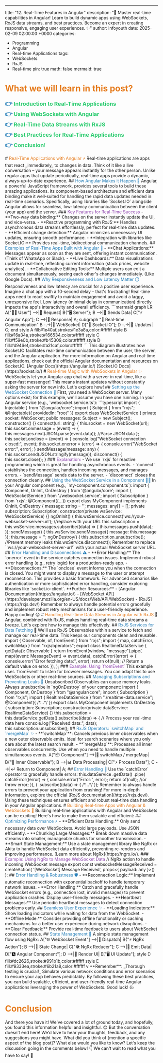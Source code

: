 ---

title: "12. Real-Time Features in Angular"
description: "🚀 Master real-time capabilities in Angular! Learn to build dynamic apps using WebSockets, RxJS data streams, and best practices. Become an expert in creating responsive, engaging user experiences. ✨"
author: infoyouth
date: 2025-02-09 02:00:00 +0000
categories:

- Programming
- Angular
- Real-time Applications
  tags:
- WebSockets
- RxJS
- Real-time
  pin: true
  math: false
  mermaid: true

# <span style="color:#e67e22;">What we will learn in this post?</span>

<ul style='list-style-type: none; padding-left: 0;'>
<li><span style='color: #2980b9; font-size: 20px; font-weight: bold;'>👉</span> <span style='color: #2ecc71; font-size: 18px; font-weight: bold;'>Introduction to Real-Time Applications</span></li>
<li><span style='color: #2980b9; font-size: 20px; font-weight: bold;'>👉</span> <span style='color: #2ecc71; font-size: 18px; font-weight: bold;'>Using WebSockets with Angular</span></li>
<li><span style='color: #2980b9; font-size: 20px; font-weight: bold;'>👉</span> <span style='color: #2ecc71; font-size: 18px; font-weight: bold;'>Real-Time Data Streams with RxJS</span></li>
<li><span style='color: #2980b9; font-size: 20px; font-weight: bold;'>👉</span> <span style='color: #2ecc71; font-size: 18px; font-weight: bold;'>Best Practices for Real-Time Applications</span></li>
<li><span style='color: #2980b9; font-size: 20px; font-weight: bold;'>👉</span> <span style='color: #2ecc71; font-size: 18px; font-weight: bold;'>Conclusion!</span></li>
</ul>
# <span style="color:#e67e22">Real-Time Applications with Angular ⚡️</span>
Real-time applications are apps that react _immediately_ to changes in data. Think of it like a live conversation – your message appears instantly for the other person. Unlike regular apps that update periodically, real-time apps provide a dynamic, always-up-to-date experience.
## <span style="color:#2980b9">How Angular Makes it Happen 🚀</span>
Angular, a powerful JavaScript framework, provides several tools to build these amazing applications. Its component-based architecture and efficient data binding make it well-suited for handling the rapid data updates needed in real-time scenarios. Specifically, using libraries like `Socket.IO` alongside Angular allows for seamless, low-latency communication between the client (your app) and the server.
### <span style="color:#8e44ad">Key Features for Real-Time Success</span>
- **Two-way data binding:** Changes on the server instantly update the UI, and vice-versa.
- **Reactive programming with RxJS:** Handles asynchronous data streams effortlessly, perfect for real-time data updates.
- **Efficient change detection:** Angular minimizes unnecessary UI updates, ensuring smooth performance.
- **Integration with libraries like Socket.IO:** Provides real-time, bidirectional communication channels.
## <span style="color:#2980b9">Examples of Real-Time Apps Built with Angular 💬</span>
- **Chat Applications:** Messages appear as soon as they are sent, offering instant communication. (Think of WhatsApp or Slack).
- **Live Dashboards:** Data visualizations update in real-time, reflecting current information (stock prices, website analytics).
- **Collaborative Editing Tools:** Multiple users can edit a document simultaneously, seeing each other's changes immediately. (Like Google Docs).
## <span style="color:#2980b9">Why Responsiveness and Low Latency Matter ⏱️</span>
Responsiveness and low latency are crucial for a positive user experience. Imagine a chat app with a 10-second delay – that's frustrating! Real-time apps need to react swiftly to maintain engagement and avoid a laggy, unresponsive feel.
Low latency (minimal delay in communication) directly impacts the app's interactivity and overall efficiency.
```mermaid
graph LR
    A["🧑‍💻 User"] -->|🔗 Request| B{"🖥️ Server"};
    B -->|📡 Sends Data| C["⚡ Angular App"];
    C -->|📨 Response| A;
    subgraph "🔄 Real-time Communication"
        B -.->|🔌 WebSocket| D["📡 Socket.IO"];
        D -.->|🔄 Updates| C;
    end
    style A fill:#1e40af,stroke:#1e3a8a,color:#ffffff
    style B fill:#16a34a,stroke:#166534,color:#ffffff
    style C fill:#f59e0b,stroke:#b45309,color:#ffffff
    style D fill:#d946ef,stroke:#a21caf,color:#ffffff
```
This diagram illustrates how Socket.IO facilitates real-time communication between the user, the server, and the Angular application.
For more information on Angular and real-time applications, check out the official Angular documentation and resources on Socket.IO. [Angular Docs](https://angular.io/) [Socket.IO Docs](https://socket.io/)
# <span style="color:#e67e22">Real-time Magic with WebSockets in Angular ✨</span>
WebSockets let your Angular app chat with a server in real-time, like a super-fast messenger! This means instant updates without constantly asking the server for new info. Let's explore how!
## <span style="color:#2980b9">Setting up the WebSocket Connection 🔌</span>
First, you need a WebSocket server. Many options exist; for this example, we'll assume you have one running. In your Angular service (e.g., `websocket.service.ts`):
```typescript
import { Injectable } from "@angular/core";
import { Subject } from "rxjs";
@Injectable({ providedIn: "root" })
export class WebSocketService {
  private socket: WebSocket;
  public messages: Subject<any> = new Subject();
  constructor() {}
  connect(url: string) {
    this.socket = new WebSocket(url);
    this.socket.onmessage = (event) => {
      this.messages.next(JSON.parse(event.data)); //Parse JSON data
    };
    this.socket.onclose = (event) => {
      console.log("WebSocket connection closed:", event);
    this.socket.onerror = (error) => {
      console.error("WebSocket error:", error);
  }
  sendMessage(message: any) {
    this.socket.send(JSON.stringify(message));
  disconnect() {
    this.socket.close();
}
### <span style="color:#8e44ad">Explanation:</span>
- We use `rxjs` for reactive programming which is great for handling asynchronous events.
- `connect` establishes the connection, handles incoming messages, and manages errors.
- `sendMessage` sends data to the server.
- `disconnect` closes the connection cleanly.
## <span style="color:#2980b9">Using the WebSocket Service in a Component 🧑‍💻</span>
In your Angular component (e.g., `my-component.component.ts`):
import { Component, OnInit, OnDestroy } from '@angular/core';
import { WebSocketService } from './websocket.service';
import { Subscription } from 'rxjs';
@Component({...})
export class MyComponent implements OnInit, OnDestroy {
  message: string = '';
  messages: any[] = [];
  private subscription: Subscription;
  constructor(private wsService: WebSocketService) {}
  ngOnInit() {
    this.wsService.connect('ws://your-websocket-server-url'); //replace with your URL
    this.subscription = this.wsService.messages.subscribe((data) => {
      this.messages.push(data);
    });
  sendMessage() {
    this.wsService.sendMessage({ message: this.message });
    this.message = '';
  ngOnDestroy() {
    this.subscription.unsubscribe(); //Prevent memory leaks
    this.wsService.disconnect();
Remember to replace `'ws://your-websocket-server-url'` with your actual WebSocket server URL.
## <span style="color:#2980b9">Error Handling and Disconnections ⚠️</span>
- **Error Handling:** The `onerror` event in the service catches connection issues. Implement robust error handling (e.g., retry logic) for a production-ready app.
- **Disconnections:** The `onclose` event informs you when the connection is closed. You might want to display a message to the user or attempt reconnection.
This provides a basic framework. For advanced scenarios like authentication or more sophisticated error handling, consider exploring libraries like `socket.io-client`.
**Further Resources:**
- [Angular Documentation](https://angular.io/)
- [WebSocket API](https://developer.mozilla.org/en-US/docs/Web/API/WebSocket)
- [RxJS](https://rxjs.dev/)
Remember to always handle potential errors gracefully and implement robust retry mechanisms for a user-friendly experience. Happy coding! 😊
# <span style="color:#e67e22">Handling Real-time Data Streams in Angular with RxJS</span> 🎉
Angular, combined with RxJS, makes handling real-time data streams a breeze. Let's explore how to manage this effectively.
## <span style="color:#2980b9">RxJS Services for Data Fetching</span> 🚄
We'll use RxJS Observables within a service to fetch and manage our real-time data. This keeps our components clean and reusable.
import { Observable, of, fromEvent } from "rxjs";
import { map, catchError, switchMap } from "rxjs/operators";
export class RealtimeDataService {
  getData(): Observable<any> {
    return fromEvent(window, "message").pipe(
      map((event: MessageEvent) => event.data),
      catchError((error) => {
        console.error("Error fetching data:", error);
        return of(null); // Return a default value on error.
      }),
    );
### <span style="color:#8e44ad">Example: Using `fromEvent`</span>
This example uses `fromEvent` to listen for browser messages. You can adapt this to use WebSockets or other real-time sources.
## <span style="color:#2980b9">Managing Subscriptions and Preventing Leaks 🧹</span>
Unsubscribed Observables can cause memory leaks. Always unsubscribe in `ngOnDestroy` of your component:
import { Component, OnDestroy } from "@angular/core";
import { Subscription } from "rxjs";
import { RealtimeDataService } from "./realtime-data.service";
@Component({
  /*...*/
})
export class MyComponent implements OnDestroy {
  subscription: Subscription;
  constructor(private dataService: RealtimeDataService) {}
    this.subscription = this.dataService.getData().subscribe((data) => {
      // Process your real-time data here
      console.log("Received data:", data);
    this.subscription.unsubscribe();
## <span style="color:#2980b9">RxJS Operators: `switchMap` and `mergeMap` ✨</span>
- **`switchMap`**: Cancels previous inner observables when a new outer observable emits. Ideal for search scenarios where you only care about the latest search result.
- **`mergeMap`**: Processes all inner observables concurrently. Use when you need to handle multiple simultaneous events.
    A["📦 Component"] -->|🔀 switchMap / mergeMap| B{"🔄 Inner Observable"};
    B -->|📊 Data Processing| C["⚡ Process Data"];
    C -->|↩️ Return to Component| A;
## <span style="color:#2980b9">Error Handling 🚨</span>
Use the `catchError` operator to gracefully handle errors:
this.dataService
  .getData()
  .pipe(
    catchError((error) => {
      console.error("Error:", error);
      return of(null); //or throw error;
    }),
  )
  .subscribe((data) => {
    /*...*/
  });
Remember to always handle errors to prevent your application from crashing! For more in-depth information, explore the official [RxJS documentation](https://rxjs.dev/). Using these techniques ensures efficient and robust real-time data handling in your Angular applications.
# <span style="color:#e67e22">Building Real-time Apps with Angular & WebSockets 🚀</span>
Building real-time applications with Angular and WebSockets can be exciting! Here's how to make them scalable and efficient:
## <span style="color:#2980b9">Optimizing Performance ⚡️</span>
- **Efficient Data Handling:** Only send necessary data over WebSockets. Avoid large payloads. Use JSON efficiently.
- **Chunking Large Messages:** Break down massive data streams into smaller, manageable chunks for smoother transmission.
- **Smart State Management:** Use a state management library like NgRx or Akita to handle WebSocket data efficiently, preventing re-renders and improving performance. [Learn more about NgRx](https://ngrx.io/).
### <span style="color:#8e44ad">Example: Using NgRx to Manage WebSocket Data</span>
// NgRx action to handle incoming WebSocket message
export const websocketMessageReceived = createAction(
  '[WebSocket] Message Received',
  props<{ payload: any }>()
);
## <span style="color:#2980b9">Error Handling & Robustness 🛡️</span>
- **Reconnection Logic:** Implement automatic reconnection with exponential backoff to handle temporary network issues.
- **Error Handling:** Catch and gracefully handle WebSocket errors (e.g., connection lost, invalid messages) to prevent application crashes. Display user-friendly messages.
- **Heartbeat Messages:** Use periodic heartbeat messages to detect connection problems early.
## <span style="color:#2980b9">Seamless User Experience ✨</span>
- **Loading Indicators:** Show loading indicators while waiting for data from the WebSocket.
- **Offline Mode:** Consider providing offline functionality or caching mechanisms for a better user experience during network disruptions.
- **Clear Feedback:** Provide real-time feedback to users about WebSocket connection status.
## <span style="color:#2980b9">State Management 🧠</span>
A simple state management flow using NgRx:
    A["🌐 WebSocket Event"] -->|📢 Dispatch| B{"⚡ NgRx Action"};
    B -->|🔄 State Change| C["🛠️ NgRx Reducer"];
    C -->|📡 Emit Data| D["🅰️ Angular Component"];
    D -->|🎨 Render UI| E["🖥️ UI Update"];
    style D fill:#dc2626,stroke:#991b1b,color:#ffffff
    style E fill:#9333ea,stroke:#6b21a8,color:#ffffff
v
**Remember**: _Thorough testing is crucial!_ Simulate various network conditions and error scenarios to ensure your app behaves predictably.
By following these best practices, you can build scalable, efficient, and user-friendly real-time Angular applications leveraging the power of WebSockets. Good luck! 👍
<h1><span style='color:#e67e22'>Conclusion</span></h1>
And there you have it! We've covered a lot of ground today, and hopefully, you found this information helpful and insightful. 😊 But the conversation doesn't end here! We'd love to hear your thoughts, feedback, and any suggestions you might have. What did you think of [mention a specific aspect of the blog post]? What else would you like to know? Let's keep the discussion going in the comments below! 👇 We can't wait to read what you have to say! 🎉
